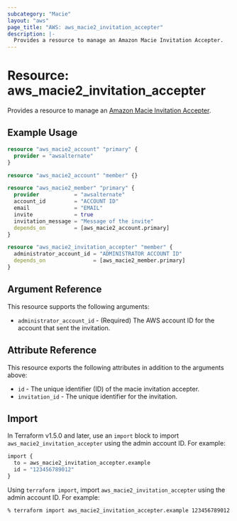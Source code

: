 ```yaml
---
subcategory: "Macie"
layout: "aws"
page_title: "AWS: aws_macie2_invitation_accepter"
description: |-
  Provides a resource to manage an Amazon Macie Invitation Accepter.
---
```


# Resource: aws_macie2_invitation_accepter

Provides a resource to manage an [Amazon Macie Invitation Accepter](https://docs.aws.amazon.com/macie/latest/APIReference/invitations-accept.html).

## Example Usage

```terraform
resource "aws_macie2_account" "primary" {
  provider = "awsalternate"
}

resource "aws_macie2_account" "member" {}

resource "aws_macie2_member" "primary" {
  provider           = "awsalternate"
  account_id         = "ACCOUNT ID"
  email              = "EMAIL"
  invite             = true
  invitation_message = "Message of the invite"
  depends_on         = [aws_macie2_account.primary]
}

resource "aws_macie2_invitation_accepter" "member" {
  administrator_account_id = "ADMINISTRATOR ACCOUNT ID"
  depends_on               = [aws_macie2_member.primary]
}
```

## Argument Reference

This resource supports the following arguments:

* `administrator_account_id` - (Required) The AWS account ID for the account that sent the invitation.

## Attribute Reference

This resource exports the following attributes in addition to the arguments above:

* `id` - The unique identifier (ID) of the macie invitation accepter.
* `invitation_id` - The unique identifier for the invitation.

## Import

In Terraform v1.5.0 and later, use an `import` block to import `aws_macie2_invitation_accepter` using the admin account ID. For example:

```terraform
import {
  to = aws_macie2_invitation_accepter.example
  id = "123456789012"
}
```

Using `terraform import`, import `aws_macie2_invitation_accepter` using the admin account ID. For example:

```console
% terraform import aws_macie2_invitation_accepter.example 123456789012
```
